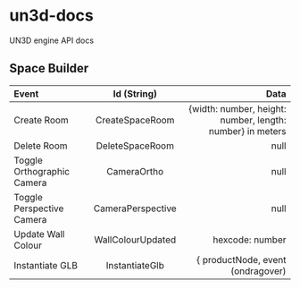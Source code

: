# un3d-docs
UN3D engine API docs

## Space Builder

  | Event      | Id (String) | Data     |
| :---        |    :----:   |          ---: |
| Create Room      | CreateSpaceRoom       | {width: number, height: number, length: number} in meters  |
| Delete Room   | DeleteSpaceRoom        | null      |
| Toggle Orthographic Camera | CameraOrtho | null |
| Toggle Perspective Camera | CameraPerspective | null |
| Update Wall Colour | WallColourUpdated | hexcode: number |
| Instantiate GLB| InstantiateGlb | { productNode, event (ondragover)|
